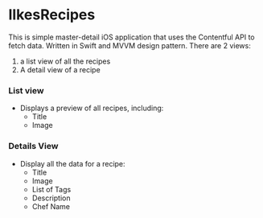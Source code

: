 # IlkesRecipes

This is simple master-detail iOS application that uses the Contentful API to fetch data. Written in Swift and MVVM design pattern.
There are 2 views: 
1) a list view of all the recipes  
2) A detail view of a recipe

### List view
- Displays a preview of all recipes, including:
  - Title
  - Image

### Details View
- Display all the data for a recipe:
  - Title
  - Image
  - List of Tags
  - Description
  - Chef Name
